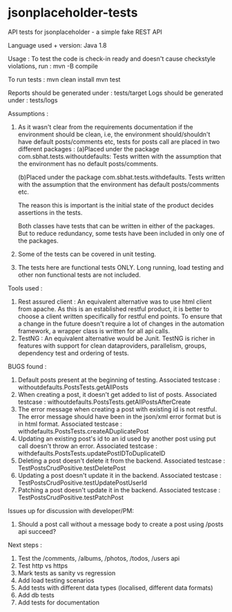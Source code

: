 # jsonplaceholder-tests
API tests for jsonplaceholder - a simple fake REST API

Language used + version:
  Java 1.8

Usage :
  To test the code is check-in ready and doesn't cause checkstyle violations, run :
  mvn -B compile

  To run tests :
    mvn clean install
    mvn test

  Reports should be generated under : tests/target
  Logs should be generated under : tests/logs

Assumptions :
1) As it wasn't clear from the requirements documentation if the environment should be clean, i.e,
   the environment should/shouldn't have default posts/comments etc, tests for posts call are placed in
   two different packages :
   (a)Placed under the package com.sbhat.tests.withoutdefaults:
      Tests written with the assumption that the environment has no default posts/comments.

   (b)Placed under the package com.sbhat.tests.withdefaults.
      Tests written with the assumption that the environment has default posts/comments etc.

   The reason this is important is the initial state of the product decides assertions in the tests.

   Both classes have tests that can be written in either of the packages. But to reduce redundancy, some tests have been
    included in only one of the packages.

2) Some of the tests can be covered in unit testing.
3) The tests here are functional tests ONLY. Long running, load testing and other non functional tests are not included.

Tools used :
1) Rest assured client : An equivalent alternative was to use html client from apache. As this is an established restful
 product,
it
is better to choose a client written specifically for restful end points. To ensure that a change in the future doesn't
require a lot of changes in the automation framework, a wrapper class is written for all api calls.
2) TestNG : An equivalent alternative would be Junit. TestNG is richer in features with support for clean dataproviders,
 parallelism, groups, dependency test and ordering of tests.

BUGS found :
1. Default posts present at the beginning of testing.
   Associated testcase : withoutdefaults.PostsTests.getAllPosts
2. When creating a post, it doesn't get added to list of posts.
   Associated testcase : withoutdefaults.PostsTests.getAllPostsAfterCreate
3. The error message when creating a post with existing id is not restful.
   The error message should have been in the json/xml error format but is in html format.
   Associated testcase : withdefaults.PostsTests.createADuplicatePost
4. Updating an existing post's id to an id used by another post using put call doesn't throw an error.
   Associated testcase : withdefaults.PostsTests.updatePostIDToDuplicateID
5. Deleting a post doesn't delete it from the backend.
   Associated testcase : TestPostsCrudPositive.testDeletePost
6. Updating a post doesn't update it in the backend.
   Associated testcase : TestPostsCrudPositive.testUpdatePostUserId
7. Patching a post doesn't update it in the backend.
   Associated testcase : TestPostsCrudPositive.testPatchPost

Issues up for discussion with developer/PM:
1. Should a post call without a message body to create a post using /posts api succeed?

Next steps :
1) Test the /comments, /albums, /photos, /todos, /users api
2) Test http vs https
3) Mark tests as sanity vs regression
4) Add load testing scenarios
5) Add tests with different data types (localised, different data formats)
6) Add db tests
7) Add tests for documentation